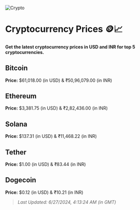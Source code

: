 
![Crypto](https://www.techguide.com.au/wp-content/uploads/2020/11/crypto3.jpeg)

# Cryptocurrency Prices 🪙📈

#### Get the latest cryptocurrency prices in USD and INR for top 5 cryptocurrencies.

## Bitcoin

**Price:** $61,018.00 (in USD) & ₹50,96,079.00 (in INR)

## Ethereum

**Price:** $3,381.75 (in USD) & ₹2,82,436.00 (in INR)

## Solana

**Price:** $137.31 (in USD) & ₹11,468.22 (in INR)

## Tether

**Price:** $1.00 (in USD) & ₹83.44 (in INR)

## Dogecoin

**Price:** $0.12 (in USD) & ₹10.21 (in INR)

> _Last Updated: 6/27/2024, 4:13:24 AM (in GMT)_
